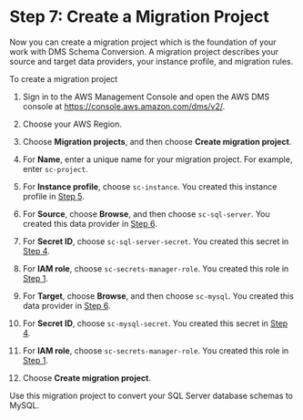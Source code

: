 # Step 7: Create a Migration Project<a name="schema-conversion-sql-server-mysql-step-7"></a>

Now you can create a migration project which is the foundation of your work with DMS Schema Conversion\. A migration project describes your source and target data providers, your instance profile, and migration rules\.

To create a migration project

1. Sign in to the AWS Management Console and open the AWS DMS console at [https://console\.aws\.amazon\.com/dms/v2/](https://console.aws.amazon.com/dms/v2/)\.

1. Choose your AWS Region\.

1. Choose **Migration projects**, and then choose **Create migration project**\.

1. For **Name**, enter a unique name for your migration project\. For example, enter `sc-project`\.

1. For **Instance profile**, choose `sc-instance`\. You created this instance profile in [Step 5](schema-conversion-sql-server-mysql-step-5.md)\.

1. For **Source**, choose **Browse**, and then choose `sc-sql-server`\. You created this data provider in [Step 6](schema-conversion-sql-server-mysql-step-6.md)\.

1. For **Secret ID**, choose `sc-sql-server-secret`\. You created this secret in [Step 4](schema-conversion-sql-server-mysql-step-4.md)\.

1. For **IAM role**, choose `sc-secrets-manager-role`\. You created this role in [Step 1](schema-conversion-sql-server-mysql-step-1.md)\.

1. For **Target**, choose **Browse**, and then choose `sc-mysql`\. You created this data provider in [Step 6](schema-conversion-sql-server-mysql-step-6.md)\.

1. For **Secret ID**, choose `sc-mysql-secret`\. You created this secret in [Step 4](schema-conversion-sql-server-mysql-step-4.md)\.

1. For **IAM role**, choose `sc-secrets-manager-role`\. You created this role in [Step 1](schema-conversion-sql-server-mysql-step-1.md)\.

1. Choose **Create migration project**\.

Use this migration project to convert your SQL Server database schemas to MySQL\.